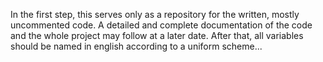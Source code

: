 In the first step, this serves only as a repository for the written, mostly uncommented code.
A detailed and complete documentation of the code and the whole project may follow at a later date.
After that, all variables should be named in english according to a uniform scheme...
